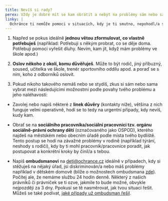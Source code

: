 ```yaml
---
title: Nevíš si rady?
perex: Vždy je dobré mít se kam obrátit a nebýt na problémy sám nebo sama. Není ale lehké najít tu správnou osobu nebo instituci, proto tady najdeš pár rad, jak se co nejlépe a nejrychleji zorientovat.
linky: |
  Ochránce ti nemůže pomoci v situacích, kdy je ti smutno, nepohodl/a ses s kamarády, rodiče se na tebe zlobí, protože jsi ztratil klíče apod. Ale ani v těchto případech nejsi úplně sám či sama. Je možné např. zavolat na [některou z linek důvěry](/pomoc/linky/) nebo se obrátit na dětská krizová centra.
---
```


1. Napřed se pokus ideálně **jednou větou zformulovat, co vlastně potřebuješ** (například: Potřebuji s někým probrat, co se děje doma. Potřebuji pomoci vyřešit dluhy. Nevím, kam jít, když mám problémy ve škole apod.)

1. **Oslov někoho z okolí, komu důvěřuješ**. Může to být rodič, jiný příbuzný, soused, učitelka ve škole, trenér sportovního oddílu apod. a poraď se s ním, koho z odborníků oslovit.

1. Pokud nikoho takového nemáš nebo se stydíš, zkus si sám nebo sama vybrat mezi následujícími možnostmi podle povahy tvého problému a jeho naléhavosti:

- Zavolej nebo napiš některé z **linek důvěry** (kontakty níže), většina z nich funguje velmi operativně, hodí se to tedy na urgentní případy, kdy nevíš, kudy kam.

- Obrať se na **sociálního pracovníka/sociální pracovnici tzv. orgánu sociálně-právní ochrany dětí** (označovaného jako OSPOD), kterého najdeš na městském nebo obecním úřadě podle místa tvého bydliště. Tento postup se hodí na závažné problémy v rodině (například týrání, neshody s rodiči), kdy by ti mohl pracovník/pracovnice poradit, jak postupovat a konkrétní kroky by činil/a s tebou.

- Napiš **ombudsmanovi** na <a href="mailto:deti@ochrance.cz">deti@ochrance.cz</a> ideálně v případech, kdy si stěžuješ na nějaký úřad, jsi diskriminován/a nebo máš problémy například v dětském domově (blíže o možnostech ombudsmana [zde](/kdo/cim-se-zabyva)). Počítej ale, že nemáme službu 24 hodin denně. Některý z našich právníků či právniček se ti ozve, jakmile to bude možné, obvykle nejpozději za 3 dny. Ppokusí se tě nasměrovat, jak tvou situaci řešit. Můžeš se také podívat, [jaké případy už ombudsman řešil](http://localhost:1313/oblasti/).
